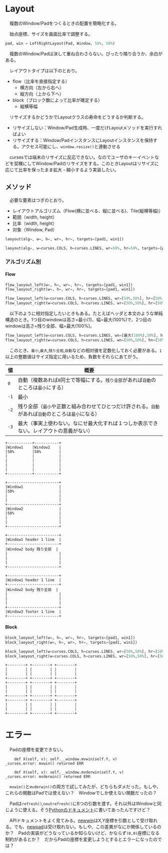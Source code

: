 # Layout

　複数のWindow/Padをつくるときの配置を簡略化する。

　始点座標、サイズを画面比率で調整する。

```python
pad, win = LeftRightLayout(Pad, Window, 50%, 50%)
```

　複数のWindow/Padは決して重ね合わさらない。ぴったり隣り合うか、余白がある。

　レイアウトタイプは以下のとおり。

* flow（比率を直接指定する）
	* 横方向（左から右へ）
	* 縦方向（上から下へ）
* block（ブロック数によって比率が確定する）
	* 縦横等幅

　リサイズするかどうかでLayoutクラスの寿命をどうするか判断する。

* リサイズしない：Window/Pad生成時、一度だけLayoutメソッドを実行すればよい
* リサイズする：Window/PadインスタンスにLayoutインスタンスを保持する。アクセス可能にし、`window.resize()`と連動させる

　cursesでは端末のリサイズに反応できない。なのでユーザのキーイベントなどを契機にしてWindow/Padのリサイズをする。このときLayoutはリサイズに応じて比率を保ったまま拡大・縮小するよう実装したい。

## メソッド

　必要な要素はつぎのとおり。

* レイアウトアルゴリズム（Flow(横に並べる、縦に並べる)、Tile(縦横等幅)）
* 範囲（width, height）
* 比率（width, height）
* 対象（Window, Pad）

```python
laoyout(alg=, w=, h=, wr=, hr=, targets=[pad1, win1])
```
```python
laoyout(alg=, w=curses.COLS, h=curses.LINES, wr=50%, hr=50%, targets=[pad1, win1])
```

### アルゴリズム別

#### Flow

```python
flow_laoyout_left(w=, h=, wr=, hr=, targets=[pad1, win1])
flow_laoyout_right(w=, h=, wr=, hr=, targets=[pad1, win1])
```
```python
flow_laoyout_left(w=curses.COLS, h=curses.LINES, wr=[50%,50%], hr=[50%,50%], targets=[pad1, win1])
flow_laoyout_right(w=curses.COLS, h=curses.LINES, wr=[50%,50%], hr=[50%,50%], targets=[pad1, win1])
```

　以下のように相対指定したいときもある。たとえばヘッダと本文のような単純構造のとき。1つ目のwindowは高さ=最小(1)、幅=最大(100%)で、2つ目のwindowは高さ=残り全部、幅=最大(100%)。

```python
flow_laoyout_left(w=curses.COLS, h=curses.LINES, wn=[最大(100%),50%], hn=[最小(1),50%], targets=[pad1, win1])
flow_laoyout_right(w=curses.COLS, h=curses.LINES, wn=[50%,50%], hn=[50%,50%], targets=[pad1, win1])
```

　このとき、`最小`,`最大`,`残り全部`,`自動`などの相対値を定数化しておく必要がある。`1`以上の整数値はサイズ指定に用いるため、負数をそれらにあてがう。

値|概要
--|----
`0`|自動（複数あれば`0`同士で等幅にする。`残り全部`があれば`自動`のところは`最小`にする）
`-1`|最小
`-2`|残り全部（`最小`や正数と組み合わせてひとつだけ許される。`自動`があれば`自動`のところは`最小`になる）
`-3`|最大（事実上使わない。なにせ最大化すれば１つしか表示できない。レイアウトの意義がない）

```
+-----------+-----------+
|Window1    |Window2    |
|50%        |50%        |
|           |           |
|           |           |
|           |           |
|           |           |
+-----------+-----------+
```

```
+-----------------------+
|Window1                |
|50%                    |
|                       |
|                       |
+-----------------------+
|Window2                |
|50%                    |
|                       |
|                       |
+-----------------------+
```

```
+-----------------------+
|Window1 header 1 line  |
+-----------------------+
|Window2 body 残り全部  |
|                       |
|                       |
|                       |
+-----------------------+
```

```
+-----------------------+
|Window1 header 1 line  |
+-----------------------+
|Window2 body 残り全部  |
|                       |
|                       |
|                       |
+-----------------------+
|Window3 footer 1 line  |
+-----------------------+
```

#### Block

```python
block_laoyout_left(w=, h=, wr=, hr=, targets=[pad1, win1])
block_laoyout_right(w=, h=, wr=, hr=, targets=[pad1, win1])
```
```python
block_laoyout_left(w=curses.COLS, h=curses.LINES, wr=[50%,50%], hr=[50%,50%], targets=[pad1, win1])
block_laoyout_right(w=curses.COLS, h=curses.LINES, wr=[50%,50%], hr=[50%,50%], targets=[pad1, win1])
```

```
+--------+ +--------+ +--------+
|        | |        | |        |
|        | |        | |        |
+--------+ +--------+ +--------+
+--------+ +--------+ +--------+
|        | |        | |        |
|        | |        | |        |
+--------+ +--------+ +--------+
+--------+ +--------+ +--------+
|        | |        | |        |
|        | |        | |        |
+--------+ +--------+ +--------+
```

# エラー

　Padの座標を変更できない。

```
    def X(self, v): self.__window.mvwin(self.Y, v)
_curses.error: mvwin() returned ERR
```
```
    def X(self, v): self.__window.mvderwin(self.Y, v)
_curses.error: mvderwin() returned ERR
```

　`mvwin()`と`mvderwin()`の両方で試してみたが、どちらもダメだった。もしや、これらの関数はPadでは使えない？　Windowでしか使えない関数だったの？

　Padは`refresh()`,`noutrefresh()`に6つの引数を渡す。それ以外はWindowと同じように使える。そう[Pythonのドキュメント](https://docs.python.org/ja/3/howto/curses.html#windows-and-pads)に書いてあったんですけど？

　APIドキュメントをよく見てみる。[newwin][]はX,Y座標を引数として受け取れる。でも、[newpad][]は受け取れない。もしや、この差異がなにか関係しているのか？　Padの実装がどうなっているか知らないけど、かならず`(0,0)`座標になる制約があるとか？　だからPadの座標を変更しようとするとエラーになったのでは？

[newpad]:https://docs.python.org/ja/3/library/curses.html#curses.newpad
[newwin]:https://docs.python.org/ja/3/library/curses.html#curses.newwin

